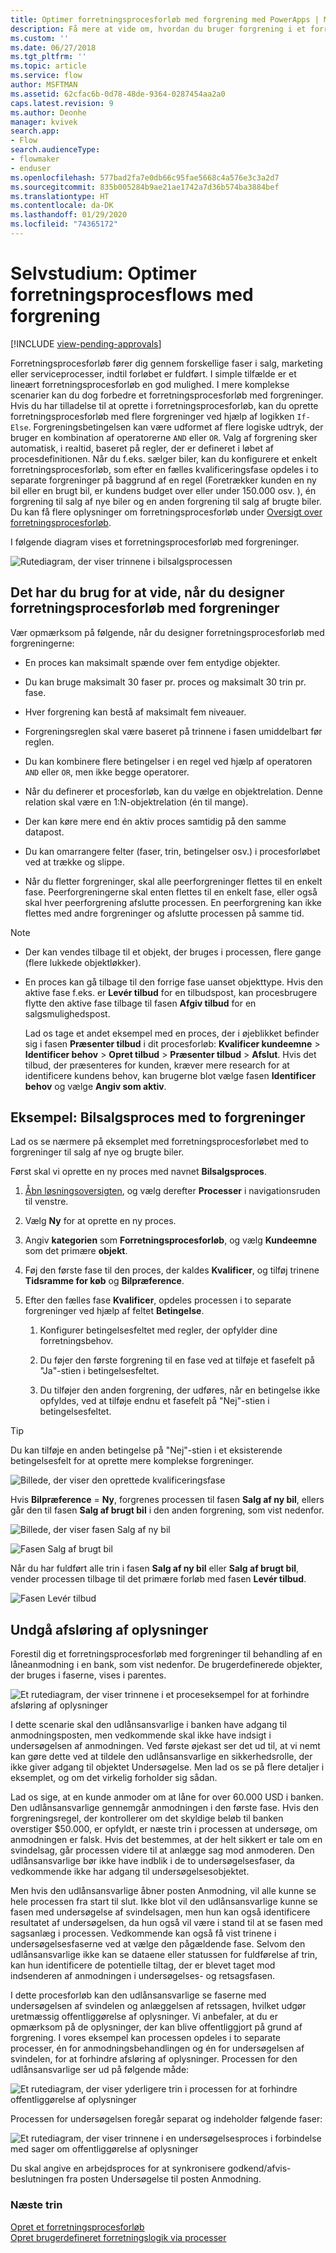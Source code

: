 ```yaml
---
title: Optimer forretningsprocesforløb med forgrening med PowerApps | MicrosoftDocs
description: Få mere at vide om, hvordan du bruger forgrening i et forretningsprocesforløb
ms.custom: ''
ms.date: 06/27/2018
ms.tgt_pltfrm: ''
ms.topic: article
ms.service: flow
author: MSFTMAN
ms.assetid: 62cfac6b-0d78-48de-9364-0287454aa2a0
caps.latest.revision: 9
ms.author: Deonhe
manager: kvivek
search.app:
- Flow
search.audienceType:
- flowmaker
- enduser
ms.openlocfilehash: 577bad2fa7e0db66c95fae5668c4a576e3c3a2d7
ms.sourcegitcommit: 835b005284b9ae21ae1742a7d36b574ba3884bef
ms.translationtype: HT
ms.contentlocale: da-DK
ms.lasthandoff: 01/29/2020
ms.locfileid: "74365172"
---
```

# <a name="tutorial-enhance-business-process-flows-with-branching"></a>Selvstudium: Optimer forretningsprocesflows med forgrening
[!INCLUDE [view-pending-approvals](includes/cc-rebrand.md)]

Forretningsprocesforløb fører dig gennem forskellige faser i salg, marketing eller serviceprocesser, indtil forløbet er fuldført. I simple tilfælde er et lineært forretningsprocesforløb en god mulighed. I mere komplekse scenarier kan du dog forbedre et forretningsprocesforløb med forgreninger. Hvis du har tilladelse til at oprette i forretningsprocesforløb, kan du oprette forretningsprocesforløb med flere forgreninger ved hjælp af logikken `If-Else`. Forgreningsbetingelsen kan være udformet af flere logiske udtryk, der bruger en kombination af operatorerne `AND` eller `OR`. Valg af forgrening sker automatisk, i realtid, baseret på regler, der er defineret i løbet af procesdefinitionen. Når du f.eks. sælger biler, kan du konfigurere et enkelt forretningsprocesforløb, som efter en fælles kvalificeringsfase opdeles i to separate forgreninger på baggrund af en regel (Foretrækker kunden en ny bil eller en brugt bil, er kundens budget over eller under 150.000 osv. ), én forgrening til salg af nye biler og en anden forgrening til salg af brugte biler. Du kan få flere oplysninger om forretningsprocesforløb under [Oversigt over forretningsprocesforløb](business-process-flows-overview.md).  
  
 I følgende diagram vises et forretningsprocesforløb med forgreninger.  
  
 ![Rutediagram, der viser trinnene i bilsalgsprocessen](media/example-car-sales-flow-chart.png "Rutediagram, der viser trinnene i bilsalgsprocessen")  
  
<a name="Points"></a>   
## <a name="what-you-need-to-know-when-designing-business-process-flows-with-branches"></a>Det har du brug for at vide, når du designer forretningsprocesforløb med forgreninger  
 Vær opmærksom på følgende, når du designer forretningsprocesforløb med forgreningerne:  
  
-   En proces kan maksimalt spænde over fem entydige objekter.  
  
-   Du kan bruge maksimalt 30 faser pr. proces og maksimalt 30 trin pr. fase.  
  
-   Hver forgrening kan bestå af maksimalt fem niveauer.  
  
-   Forgreningsreglen skal være baseret på trinnene i fasen umiddelbart før reglen.  
  
-   Du kan kombinere flere betingelser i en regel ved hjælp af operatoren `AND` eller `OR`, men ikke begge operatorer.  
  
-   Når du definerer et procesforløb, kan du vælge en objektrelation. Denne relation skal være en 1:N-objektrelation (én til mange).  
  
-   Der kan køre mere end én aktiv proces samtidig på den samme datapost.  
  
-   Du kan omarrangere felter (faser, trin, betingelser osv.) i procesforløbet ved at trække og slippe.  
  
-   Når du fletter forgreninger, skal alle peerforgreninger flettes til en enkelt fase. Peerforgreningerne skal enten flettes til en enkelt fase, eller også skal hver peerforgrening afslutte processen. En peerforgrening kan ikke flettes med andre forgreninger og afslutte processen på samme tid.  
  
> [!NOTE]
> - Der kan vendes tilbage til et objekt, der bruges i processen, flere gange (flere lukkede objektløkker).  
> - En proces kan gå tilbage til den forrige fase uanset objekttype. Hvis den aktive fase f.eks. er **Levér tilbud** for en tilbudspost, kan procesbrugere flytte den aktive fase tilbage til fasen **Afgiv tilbud** for en salgsmulighedspost.  
>   
>   Lad os tage et andet eksempel med en proces, der i øjeblikket befinder sig i fasen **Præsenter tilbud** i dit procesforløb: **Kvalificer kundeemne** > **Identificer behov** > **Opret tilbud** > **Præsenter tilbud** > **Afslut**. Hvis det tilbud, der præsenteres for kunden, kræver mere research for at identificere kundens behov, kan brugerne blot vælge fasen **Identificer behov** og vælge **Angiv som aktiv**.  
  
<a name="CarSelling365"></a>   
## <a name="example-car-selling-process-flow-with-two-branches"></a>Eksempel: Bilsalgsproces med to forgreninger
 
Lad os se nærmere på eksemplet med forretningsprocesforløbet med to forgreninger til salg af nye og brugte biler.  
  
 Først skal vi oprette en ny proces med navnet **Bilsalgsproces**.  
  
1.  [Åbn løsningsoversigten](/powerapps/maker/model-driven-apps/advanced-navigation#solution-explorer), og vælg derefter **Processer** i navigationsruden til venstre.  
  
2.  Vælg **Ny** for at oprette en ny proces.  
  
3.  Angiv **kategorien** som **Forretningsprocesforløb**, og vælg **Kundeemne** som det primære **objekt**.  
  
4.  Føj den første fase til den proces, der kaldes **Kvalificer**, og tilføj trinene **Tidsramme for køb** og **Bilpræference**.  
  
5.  Efter den fælles fase **Kvalificer**, opdeles processen i to separate forgreninger ved hjælp af feltet **Betingelse**.  
  
    1.  Konfigurer betingelsesfeltet med regler, der opfylder dine forretningsbehov.  
  
    2.  Du føjer den første forgrening til en fase ved at tilføje et fasefelt på "Ja"-stien i betingelsesfeltet.  
  
    3.  Du tilføjer den anden forgrening, der udføres, når en betingelse ikke opfyldes, ved at tilføje endnu et fasefelt på "Nej"-stien i betingelsesfeltet.  
  
> [!TIP]
>  Du kan tilføje en anden betingelse på "Nej"-stien i et eksisterende betingelsesfelt for at oprette mere komplekse forgreninger.  
  
 ![Billede, der viser den oprettede kvalificeringsfase](media/example-car-sales-qualify-stage.JPG "Billede, der viser den oprettede kvalificeringsfase")  
  
 Hvis **Bilpræference** = **Ny**, forgrenes processen til fasen **Salg af ny bil**, ellers går den til fasen **Salg af brugt bil**  i den anden forgrening, som vist nedenfor.  
  
 ![Billede, der viser fasen Salg af ny bil](media/example-car-sales-new-stage-1.JPG "Billede, der viser fasen Salg af ny bil")  
  
 ![Fasen Salg af brugt bil](media/example-car-sales-pre-owned-stage.JPG "Fasen Salg af brugt bil")  
  
 Når du har fuldført alle trin i fasen **Salg af ny bil** eller **Salg af brugt bil**, vender processen tilbage til det primære forløb med fasen **Levér tilbud**.  
  
 ![Fasen Levér tilbud](media/example-car-sales-deliver-quote-stage.JPG "Fasen Levér tilbud")  
  
<a name="PreventInformation"></a>   
## <a name="prevent-information-disclosure"></a>Undgå afsløring af oplysninger  
 Forestil dig et forretningsprocesforløb med forgreninger til behandling af en låneanmodning i en bank, som vist nedenfor. De brugerdefinerede objekter, der bruges i faserne, vises i parentes.  
  
 ![Et rutediagram, der viser trinnene i et proceseksempel for at forhindre afsløring af oplysninger](media/example-car-sales-flow-chart-process-prevent-information-disclosure.png "Et rutediagram, der viser trinnene i et proceseksempel for at forhindre afsløring af oplysninger")  
  
 I dette scenarie skal den udlånsansvarlige i banken have adgang til anmodningsposten, men vedkommende skal ikke have indsigt i undersøgelsen af anmodningen. Ved første øjekast ser det ud til, at vi nemt kan gøre dette ved at tildele den udlånsansvarlige en sikkerhedsrolle, der ikke giver adgang til objektet Undersøgelse. Men lad os se på flere detaljer i eksemplet, og om det virkelig forholder sig sådan.  
  
 Lad os sige, at en kunde anmoder om at låne for over 60.000 USD i banken. Den udlånsansvarlige gennemgår anmodningen i den første fase. Hvis den forgreningsregel, der kontrollerer om det skyldige beløb til banken overstiger $50.000, er opfyldt, er næste trin i processen at undersøge, om anmodningen er falsk. Hvis det bestemmes, at der helt sikkert er tale om en svindelsag, går processen videre til at anlægge sag mod anmoderen. Den udlånsansvarlige bør ikke have indblik i de to undersøgelsesfaser, da vedkommende ikke har adgang til undersøgelsesobjektet.  
  
 Men hvis den udlånsansvarlige åbner posten Anmodning, vil alle kunne se hele processen fra start til slut. Ikke blot vil den udlånsansvarlige kunne se fasen med undersøgelse af svindelsagen, men hun kan også identificere resultatet af undersøgelsen, da hun også vil være i stand til at se fasen med sagsanlæg i processen. Vedkommende kan også få vist trinene i undersøgelsesfaserne ved at vælge den pågældende fase. Selvom den udlånsansvarlige ikke kan se dataene eller statussen for fuldførelse af trin, kan hun identificere de potentielle tiltag, der er blevet taget mod indsenderen af anmodningen i undersøgelses- og retsagsfasen.  
  
 I dette procesforløb kan den udlånsansvarlige se faserne med undersøgelsen af svindelen og anlæggelsen af retssagen, hvilket udgør uretmæssig offentliggørelse af oplysninger. Vi anbefaler, at du er opmærksom på de oplysninger, der kan blive offentliggjort på grund af forgrening. I vores eksempel kan processen opdeles i to separate processer, én for anmodningsbehandlingen og én for undersøgelsen af svindelen, for at forhindre afsløring af oplysninger. Processen for den udlånsansvarlige ser ud på følgende måde:  
  
 ![Et rutediagram, der viser yderligere trin i processen for at forhindre offentliggørelse af oplysninger](media/example-car-sales-flow-chart-additional-steps-prevent-information-disclosure.png "Et rutediagram, der viser yderligere trin i processen for at forhindre offentliggørelse af oplysninger")  
  
 Processen for undersøgelsen foregår separat og indeholder følgende faser:  
  
 ![Et rutediagram, der viser trinnene i en undersøgelsesproces i forbindelse med sager om offentliggørelse af oplysninger](media/example-car-sales-flow-chart-investigation-information-disclosure-case.png "Et rutediagram, der viser trinnene i en undersøgelsesproces i forbindelse med sager om offentliggørelse af oplysninger")  
  
 Du skal angive en arbejdsproces for at synkronisere godkend/afvis-beslutningen fra posten Undersøgelse til posten Anmodning.  
  
### <a name="next-steps"></a>Næste trin  
 [Opret et forretningsprocesforløb](create-business-process-flow.md)   
 [Opret brugerdefineret forretningslogik via processer](guide-staff-through-common-tasks-processes.md)   
 
